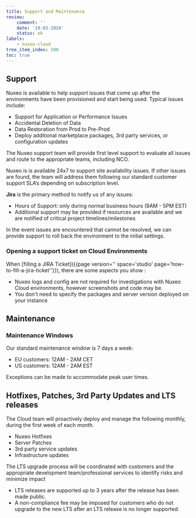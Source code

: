 ```yaml
---
title: Support and Maintenance
review:
    comment: ''
    date: '19-03-2020'
    status: ok
labels:
    - nuxeo-cloud
tree_item_index: 500
toc: true
---
```


## Support

Nuxeo is available to help support issues that come up after the environments have been provisioned and start being used. Typical issues include:
- Support for Application or Performance Issues
- Accidental Deletion of Data
- Data Restoration from Prod to Pre-Prod
- Deploy additional marketplace packages, 3rd party services, or configuration updates

The Nuxeo support team will provide first level support to evaluate all issues and route to the appropriate teams, including NCO.

Nuxeo is is available 24x7 to support site availability issues. If other issues are found, the team will address them following our standard customer support SLA’s depending on subscription level.

**Jira** is the primary method to notify us of any issues:
- Hours of Support: only during normal business hours (9AM - 5PM EST)
- Additional support may be provided if resources are available and we are notified of critical project timelines/milestones

In the event issues are encountered that cannot be resolved, we can provide support to roll back the environment to the initial settings.

### Opening a support ticket on Cloud Environments

When [filling a JIRA Ticket]({{page version='' space='studio' page='how-to-fill-a-jira-ticket''}}), there are some aspects you show :
- Nuxeo logs and config are not required for investigations with Nuxeo Cloud environments, however screenshots and code may be.
- You don't need to specify the packages and server version deployed on your instance

## Maintenance

### Maintenance Windows

Our standard maintenance window is 7 days a week:
- EU customers: 12AM - 2AM CET
- US customers: 12AM - 2AM EST

Exceptions can be made to accommodate peak user times.

## Hotfixes, Patches, 3rd Party Updates and LTS releases

The Cloud team will proactively deploy and manage the following monthly, during the first week of each month.
- Nuxeo Hotfixes
- Server Patches
- 3rd party service updates
- Infrastructure updates

The LTS upgrade process will be coordinated with customers and the appropriate development team/professional services to identify risks and minimize impact
- LTS releases are supported up to 3 years after the release has been made public.
- A non-compliance fee may be imposed for customers who do not upgrade to the new LTS after an LTS release is no longer supported.
